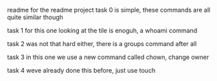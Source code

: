 readme for the readme project
task 0 is simple, these commands are all quite similar though

task 1 for this one looking at the tile is enoguh, a whoami command

task 2 was not that hard either, there is a groups command after all

task 3 in this one we use a new command called chown, change owner

task 4 weve already done this before, just use touch